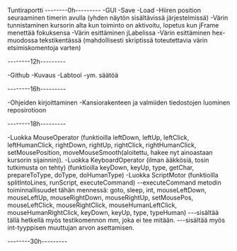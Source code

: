 ﻿Tuntiraportti
--------0h---------
-GUI
-Save
-Load
-Hiiren position seuraaminen timerin avulla (yhden näytön sisältävissä järjestelmissä)
-Värin tunnistaminen kursorin alta kun toiminto on aktivoitu, lopetus kun jFrame menettää fokuksensa
-Värin esittäminen jLabelissa
-Värin esittäminen hex-muodossa tekstikentässä (mahdollisesti skriptissä toteutettavia värin etsimiskomentoja varten)

--------12h---------

-Github
-Kuvaus
-Labtool
-ym. säätöä

--------16h---------

-Ohjeiden kirjoittaminen
-Kansiorakenteen ja valmiiden tiedostojen luominen reposirotioon

--------18h---------

-Luokka MouseOperator (funktioilla leftDown, leftUp, leftClick, leftHumanClick, rightDown, rightUp, rightClick, rightHumanClick, setMousePosition, moveMouseSmooth(aloitettu, hakee nyt ainoastaan kursorin sijainnin)).
-Luokka KeyboardOperator (ilman ääkkösiä, tosin tutkimusta on tehty) (funktioilla keyDown, keyUp, type, getChar, prepareToType, doType, doHumanType)
-Luokka ScriptMotor (funktioilla splitIntoLines, runScript, executeCommand)
--executeCommand metodin toiminnallisuudet tähän mennessä: goto, sleep, int, mouseLeftDown, mouseLeftUp, mouseRightDown, mouseRightUp, setMousePos, mouseLeftClick, mouseRightClick, mouseHumanLeftClick, mouseHumanRightClick, keyDown, keyUp, type, typeHuman)
---sisältää tällä hetkellä myös testikomennon mm, joka ei tee mitään.
---sisältää myös int-tyyppisen muuttujan arvon asettamisen.

--------30h---------